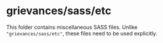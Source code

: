 # grievances/sass/etc

This folder contains miscellaneous SASS files. Unlike `"grievances/sass/etc"`, these files
need to be used explicitly.
